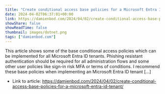 ```yaml
---
title: "Create conditional access base policies for a Microsoft Entra ID tenant"
date: 2024-04-02T06:37:01+00:00
link: https://damienbod.com/2024/04/02/create-conditional-access-base-policies-for-a-microsoft-entra-id-tenant/
showShare: false
showReadTime: false
thumbnail: images/dotnet.png
tags: ["damienbod.com"]
---
```

This article shows some of the base conditional access policies which can be implemented for all Microsoft Entra ID tenants. Phishing resistant authentication should be required for all administration flows and some other user policies like sign-in risk MFA or terms of conditions. I recommend these base policies when implementing an Microsoft Entra ID tenant […]

- Link to article: https://damienbod.com/2024/04/02/create-conditional-access-base-policies-for-a-microsoft-entra-id-tenant/